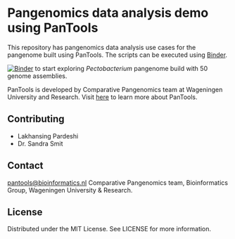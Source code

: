 # Pangenomics data analysis demo using PanTools

This repository has pangenomics data analysis use cases for the pangenome built
using PanTools. The scripts can be executed using [Binder](https://mybinder.org/).

[![Binder](https://mybinder.org/badge_logo.svg)](https://mybinder.org/v2/gh/lakhanp1/pangenomics_demo/HEAD) to start exploring *Pectobacterium* pangenome build with 50 genome assemblies.

PanTools is developed by Comparative Pangenomics team at Wageningen University and Research. Visit [here](https://pantools.readthedocs.io) to learn more about PanTools.

## Contributing

- Lakhansing Pardeshi
- Dr. Sandra Smit

## Contact

pantools@bioinformatics.nl
Comparative Pangenomics team,
Bioinformatics Group, Wageningen University & Research.

## License

Distributed under the MIT License. See LICENSE for more information.

